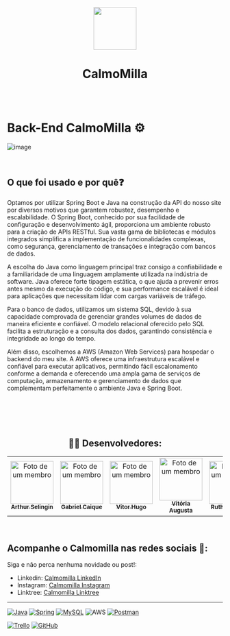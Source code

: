 <div align="center">
<img src="https://uploaddeimagens.com.br/images/004/806/043/thumb/CalmoMilla.png?1719604486" width="100px"  height="100px" > 
 <h1>CalmoMilla</h1>
 </div>

 <br/>
<br/>

# Back-End CalmoMilla ⚙️

![image](https://github.com/selingindev/readBack/assets/88356338/39b33a1c-6d88-42b9-830f-58f4e7a75d5e)

<br/>

<h2>O que foi usado e por quê❓ </h2>
   <p>
 Optamos por utilizar Spring Boot e Java na construção da API do nosso site por diversos motivos que garantem robustez, desempenho e escalabilidade. O Spring Boot, conhecido por sua facilidade de configuração e desenvolvimento ágil, proporciona um ambiente robusto para a criação de APIs RESTful. Sua vasta gama de bibliotecas e módulos integrados simplifica a implementação de funcionalidades complexas, como segurança, gerenciamento de transações e integração com bancos de dados.

A escolha do Java como linguagem principal traz consigo a confiabilidade e a familiaridade de uma linguagem amplamente utilizada na indústria de software. Java oferece forte tipagem estática, o que ajuda a prevenir erros antes mesmo da execução do código, e sua performance escalável é ideal para aplicações que necessitam lidar com cargas variáveis de tráfego.

Para o banco de dados, utilizamos um sistema SQL, devido à sua capacidade comprovada de gerenciar grandes volumes de dados de maneira eficiente e confiável. O modelo relacional oferecido pelo SQL facilita a estruturação e a consulta dos dados, garantindo consistência e integridade ao longo do tempo.

Além disso, escolhemos a AWS (Amazon Web Services) para hospedar o backend do meu site. A AWS oferece uma infraestrutura escalável e confiável para executar aplicativos, permitindo fácil escalonamento conforme a demanda e oferecendo uma ampla gama de serviços de computação, armazenamento e gerenciamento de dados que complementam perfeitamente o ambiente Java e Spring Boot.

<br/>




   </p>
<br/>
<br/>

<h2 align="center">👨‍💻 Desenvolvedores:</h2>

<table align="center" >
  <tr>
    <td align="center">
      <a href="https://github.com/selingindev" title="Github Arthur">
        <img src="https://uploaddeimagens.com.br/images/004/806/087/thumb/ed7cc6ae-6134-420f-8a4e-8f4b685810fb_0x13_1421x1591_%281%29.png?1719608602" width="100px;"  height="100px" alt="Foto de um membro" /><br>
        <sub>
          <b>Arthur Selingin</b>
        </sub>
      </a>
    </td>
    <td align="center">
      <a href="https://github.com/APBielzinx" title="Github Gabriel">
        <img src="https://uploaddeimagens.com.br/images/004/806/112/full/image_1000071883_0x0_1517x2275.png?1719612836" width="100px;" height="100px" alt="Foto de um membro"/><br>
        <sub>
          <b>Gabriel Caique</b>
        </sub>
      </a>
    </td>
     <td align="center">
      <a href="https://github.com/vitorvhsilva" title="Github Vitor">
        <img src="https://uploaddeimagens.com.br/images/004/806/182/thumb/Pitch_CalmoMilla.png?1719619231" width="100px;" height="100px" alt="Foto de um membro"/><br>
        <sub>
          <b>Vitor Hugo</b>
        </sub>
      </a>
    </td>
     <td align="center">
      <a href="https://github.com/AvgvstaDev" title="Github Augusta">
        <img src="https://uploaddeimagens.com.br/images/004/806/092/thumb/Vit%C3%B3ria_Augusta_Barreto_Coelho.jpg?1719608812" width="100px; " height="100px" alt="Foto de um membro"/><br>
        <sub>
          <b>Vitória Augusta</b>
        </sub>
      </a>
    </td>
   <td align="center">
      <a href="https://github.com/Ruuhbcs" title="Github Ruth">
        <img src="https://uploaddeimagens.com.br/images/004/806/111/thumb/Ruth_Claudino_da_Silva.jpg?1719612601" width="100px; " height="100px" alt="Foto de um membro"/><br>
        <sub>
          <b>Ruth Claudino</b>
        </sub>
      </a>
    </td>
  </tr>
</table>
<br/>

## Acompanhe o Calmomilla nas redes sociais 📱:

Siga e não perca nenhuma novidade ou post!:

- Linkedin: [Calmomilla LinkedIn](https://www.linkedin.com/company/calmomilla)
- Instagram: [Calmomilla Instagram](https://www.instagram.com/calmomilla_oficial/)
- Linktree: [Calmomilla Linktree](https://linktr.ee/calmomilla)



<hr>

<div>
  
[![Java](https://img.shields.io/badge/java-%23ED8B00.svg?style=for-the-badge&logo=openjdk&logoColor=white)]()
[![Spring](https://img.shields.io/badge/spring-%236DB33F.svg?style=for-the-badge&logo=spring&logoColor=white)]()
[![MySQL](https://img.shields.io/badge/mysql-%23000.svg?style=for-the-badge&logo=mysql&logoColor=white)]()
![AWS](https://img.shields.io/badge/AWS-%23FF9900.svg?style=for-the-badge&logo=amazon-aws&logoColor=white)
[![Postman](https://img.shields.io/badge/Postman-FF6C37?style=for-the-badge&logo=postman&logoColor=white)]()
  
[![Trello](https://img.shields.io/badge/Trello-%23026AA7.svg?style=for-the-badge&logo=Trello&logoColor=white)]()
[![GitHub](https://img.shields.io/badge/github-%23121011.svg?style=for-the-badge&logo=github&logoColor=white)]()

</div>
